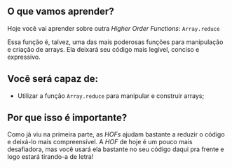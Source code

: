 ## O que vamos aprender?

Hoje você vai aprender sobre outra _Higher Order Functions_: `Array.reduce`

Essa função é, talvez, uma das mais poderosas funções para manipulação e criação de arrays. Ela deixará seu código mais legível, conciso e expressivo.


## Você será capaz de:

- Utilizar a função `Array.reduce` para manipular e construir arrays;


## Por que isso é importante?

Como já viu na primeira parte, as _HOFs_ ajudam bastante a reduzir o código e deixá-lo mais compreensível. A _HOF_ de hoje é um pouco mais desafiadora, mas você usará ela bastante no seu código daqui pra frente e logo estará tirando-a de letra!